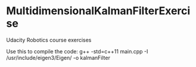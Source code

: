 # MultidimensionalKalmanFilterExercise
Udacity Robotics course exercises

Use this to compile the code:
g++ -std=c++11 main.cpp -I /usr/include/eigen3/Eigen/ -o kalmanFilter
